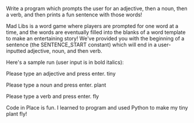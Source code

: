 Write a program which prompts the user for an adjective, then a noun, then a verb, and then prints a fun sentence with those words!

Mad Libs is a word game where players are prompted for one word at a time, and the words are eventually filled into the blanks of a word template to make an entertaining story! We've provided you with the beginning of a sentence (the SENTENCE_START constant) which will end in a user-inputted adjective, noun, and then verb.

Here's a sample run (user input is in bold italics):

Please type an adjective and press enter. tiny

Please type a noun and press enter. plant

Please type a verb and press enter. fly

Code in Place is fun. I learned to program and used Python to make my tiny plant fly!
